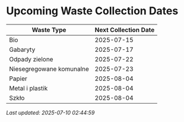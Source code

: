 # Upcoming Waste Collection Dates

| Waste Type | Next Collection Date |
|------------|----------------------|
| Bio | 2025-07-15 |
| Gabaryty | 2025-07-17 |
| Odpady zielone | 2025-07-22 |
| Niesegregowane komunalne | 2025-07-23 |
| Papier | 2025-08-04 |
| Metal i plastik | 2025-08-04 |
| Szkło | 2025-08-04 |


*Last updated: 2025-07-10 02:44:59*
